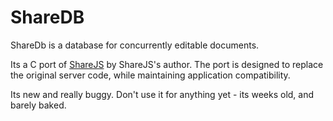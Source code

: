 # ShareDB

ShareDb is a database for concurrently editable documents.

Its a C port of [ShareJS](https://github.com/josephg/ShareJS) by ShareJS's author.
The port is designed to replace the original server code, while maintaining application compatibility.

Its new and really buggy. Don't use it for anything yet - its weeks old, and barely baked.

